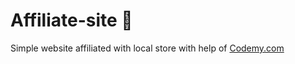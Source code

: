 # Affiliate-site :money_mouth_face:                                                                                                                                  
Simple website affiliated with local store
 with help of <a href="http://johnelder.com/">Codemy.com</a>
